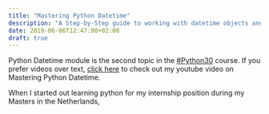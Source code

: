 ```yaml
---
title: "Mastering Python Datetime"
description: "A Step-by-Step guide to working with datetime objects and timezones in Python"
date: 2019-06-06T12:47:00+02:00
draft: true
---
```


Python Datetime module is the second topic in the [#Python30](https://github.com/pylenin/Python30) course. If you prefer videos over text, [click here](https://youtu.be/HJIz1PTMmuE) to check out my youtube video on Mastering Python Datetime.

When I started out learning python for my internship position during my Masters in the Netherlands, 
